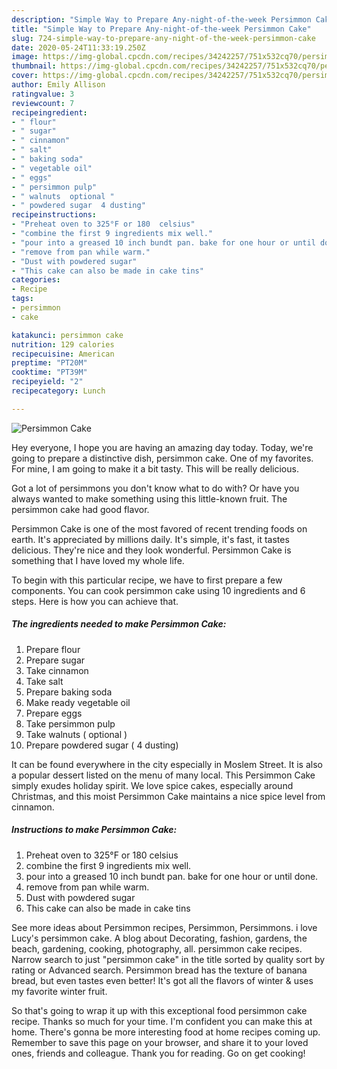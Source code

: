 ```yaml
---
description: "Simple Way to Prepare Any-night-of-the-week Persimmon Cake"
title: "Simple Way to Prepare Any-night-of-the-week Persimmon Cake"
slug: 724-simple-way-to-prepare-any-night-of-the-week-persimmon-cake
date: 2020-05-24T11:33:19.250Z
image: https://img-global.cpcdn.com/recipes/34242257/751x532cq70/persimmon-cake-recipe-main-photo.jpg
thumbnail: https://img-global.cpcdn.com/recipes/34242257/751x532cq70/persimmon-cake-recipe-main-photo.jpg
cover: https://img-global.cpcdn.com/recipes/34242257/751x532cq70/persimmon-cake-recipe-main-photo.jpg
author: Emily Allison
ratingvalue: 3
reviewcount: 7
recipeingredient:
- " flour"
- " sugar"
- " cinnamon"
- " salt"
- " baking soda"
- " vegetable oil"
- " eggs"
- " persimmon pulp"
- " walnuts  optional "
- " powdered sugar  4 dusting"
recipeinstructions:
- "Preheat oven to 325°F or 180  celsius"
- "combine the first 9 ingredients mix well."
- "pour into a greased 10 inch bundt pan. bake for one hour or until done."
- "remove from pan while warm."
- "Dust with powdered sugar"
- "This cake can also be made in cake tins"
categories:
- Recipe
tags:
- persimmon
- cake

katakunci: persimmon cake 
nutrition: 129 calories
recipecuisine: American
preptime: "PT20M"
cooktime: "PT39M"
recipeyield: "2"
recipecategory: Lunch

---
```



![Persimmon Cake](https://img-global.cpcdn.com/recipes/34242257/751x532cq70/persimmon-cake-recipe-main-photo.jpg)

Hey everyone, I hope you are having an amazing day today. Today, we're going to prepare a distinctive dish, persimmon cake. One of my favorites. For mine, I am going to make it a bit tasty. This will be really delicious.

Got a lot of persimmons you don&#39;t know what to do with? Or have you always wanted to make something using this little-known fruit. The persimmon cake had good flavor.

Persimmon Cake is one of the most favored of recent trending foods on earth. It's appreciated by millions daily. It's simple, it's fast, it tastes delicious. They're nice and they look wonderful. Persimmon Cake is something that I have loved my whole life.


To begin with this particular recipe, we have to first prepare a few components. You can cook persimmon cake using 10 ingredients and 6 steps. Here is how you can achieve that.

<!--inarticleads1-->

##### The ingredients needed to make Persimmon Cake:

1. Prepare  flour
1. Prepare  sugar
1. Take  cinnamon
1. Take  salt
1. Prepare  baking soda
1. Make ready  vegetable oil
1. Prepare  eggs
1. Take  persimmon pulp
1. Take  walnuts ( optional )
1. Prepare  powdered sugar ( 4 dusting)


It can be found everywhere in the city especially in Moslem Street. It is also a popular dessert listed on the menu of many local. This Persimmon Cake simply exudes holiday spirit. We love spice cakes, especially around Christmas, and this moist Persimmon Cake maintains a nice spice level from cinnamon. 

<!--inarticleads2-->

##### Instructions to make Persimmon Cake:

1. Preheat oven to 325°F or 180  celsius
1. combine the first 9 ingredients mix well.
1. pour into a greased 10 inch bundt pan. bake for one hour or until done.
1. remove from pan while warm.
1. Dust with powdered sugar
1. This cake can also be made in cake tins


See more ideas about Persimmon recipes, Persimmon, Persimmons. i love Lucy&#39;s persimmon cake. A blog about Decorating, fashion, gardens, the beach, gardening, cooking, photography, all. persimmon cake recipes. Narrow search to just &#34;persimmon cake&#34; in the title sorted by quality sort by rating or Advanced search. Persimmon bread has the texture of banana bread, but even tastes even better! It&#39;s got all the flavors of winter &amp; uses my favorite winter fruit. 

So that's going to wrap it up with this exceptional food persimmon cake recipe. Thanks so much for your time. I'm confident you can make this at home. There's gonna be more interesting food at home recipes coming up. Remember to save this page on your browser, and share it to your loved ones, friends and colleague. Thank you for reading. Go on get cooking!
